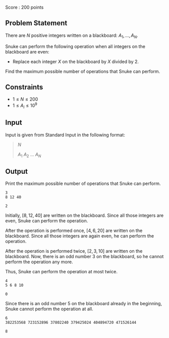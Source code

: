 Score : $200$ points

## Problem Statement

There are $N$ positive integers written on a blackboard: $A_1, ..., A_N$.

Snuke can perform the following operation when all integers on the blackboard are even:

- Replace each integer $X$ on the blackboard by $X$ divided by $2$.

Find the maximum possible number of operations that Snuke can perform.

## Constraints

- $1 \leq N \leq 200$
- $1 \leq A_i \leq 10^9$

## Input

Input is given from Standard Input in the following format:

> $N$
> 
> $A_1$ $A_2$ ... $A_N$

## Output

Print the maximum possible number of operations that Snuke can perform.

```input1
3
8 12 40
```

```output1
2
```

Initially, $[8, 12, 40]$ are written on the blackboard.
Since all those integers are even, Snuke can perform the operation.

After the operation is performed once, $[4, 6, 20]$ are written on the blackboard.
Since all those integers are again even, he can perform the operation.

After the operation is performed twice, $[2, 3, 10]$ are written on the blackboard.
Now, there is an odd number $3$ on the blackboard, so he cannot perform the operation any more.

Thus, Snuke can perform the operation at most twice.

```input2
4
5 6 8 10
```

```output2
0
```

Since there is an odd number $5$ on the blackboard already in the beginning, Snuke cannot perform the operation at all.

```input3
6
382253568 723152896 37802240 379425024 404894720 471526144
```

```output3
8
```